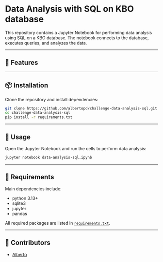 # Data Analysis with SQL on KBO database

This repository contains a Jupyter Notebook for performing data analysis using SQL on a KBO database. The notebook connects to the database, executes queries, and analyzes the data.

---

## 🚀 Features

---

## 📦 Installation

Clone the repository and install dependencies:

```bash
git clone https://github.com/albertopd/challenge-data-analysis-sql.git
cd challenge-data-analysis-sql
pip install -r requirements.txt
```

---

## 🧪 Usage

Open the Jupyter Notebook and run the cells to perform data analysis:

```bash
jupyter notebook data-analysis-sql.ipynb
```

---

## 🧾 Requirements

Main dependencies include:

- python 3.13+
- sqlite3
- jupyter
- pandas

All required packages are listed in [`requirements.txt`](requirements.txt).

---

## 👥 Contributors

- [Alberto](https://github.com/albertopd)
